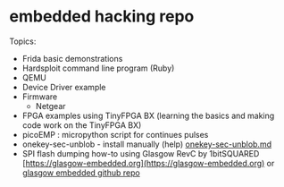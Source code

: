 # embedded hacking repo

Topics:
- Frida basic demonstrations
- Hardsploit command line program (Ruby)
- QEMU 
- Device Driver example
- Firmware 
	- Netgear
- FPGA examples using TinyFPGA BX (learning the basics and making code work on the TinyFPGA BX)
- picoEMP : micropython script for continues pulses 
- onekey-sec-unblob - install manually (help) [onekey-sec-unblob.md](https://github.com/kxynos/embedded_hacking/blob/master/onekey-sec-unblob.md)
- SPI flash dumping how-to using Glasgow RevC by 1bitSQUARED [https://glasgow-embedded.org](https://glasgow-embedded.org) or [glasgow embedded github repo](https://github.com/GlasgowEmbedded/glasgow/)
